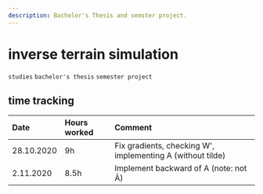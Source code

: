 ```yaml
---
description: Bachelor's Thesis and semster project.
---
```


# inverse terrain simulation

`studies` `bachelor's thesis` `semester project`

## time tracking

| Date | Hours worked | Comment |
| :--- | :--- | :--- |
| 28.10.2020 | 9h | Fix gradients, checking W', implementing A \(without tilde\) |
| 2.11.2020 | 8.5h | Implement backward of A \(note: not Ã\) |



